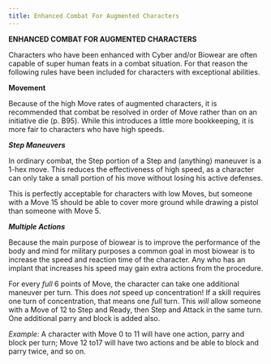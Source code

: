 ```yaml
---
title: Enhanced Combat For Augmented Characters
---
```

**ENHANCED COMBAT FOR AUGMENTED CHARACTERS**

Characters who have been enhanced with Cyber and/or Biowear are often
capable of super human feats in a combat situation. For that reason the
following rules have been included for characters with exceptional
abilities.

**Movement**

Because of the high Move rates of augmented characters, it is
recommended that combat be resolved in order of Move rather than on an
initiative die (p. B95). While this introduces a little more
bookkeeping, it is more fair to characters who have high speeds.

***Step Maneuvers***

In ordinary combat, the Step portion of a Step and (anything) maneuver
is a 1-hex move. This reduces the effectiveness of high speed, as a
character can only take a small portion of his move without losing his
active defenses.

This is perfectly acceptable for characters with low Moves, but someone
with a Move 15 should be able to cover more ground while drawing a
pistol than someone with Move 5.

***Multiple Actions***

Because the main purpose of biowear is to improve the performance of the
body and mind for military purposes a common goal in most biowear is to
increase the speed and reaction time of the character. Any who has an
implant that increases his speed may gain extra actions from the
procedure.

For every *full* 6 points of Move, the character can take one additional
maneuver per turn. This does *not* speed up concentration! If a skill
requires one turn of concentration, that means one *full* turn. This
*will* allow someone with a Move of 12 to Step and Ready, then Step and
Attack in the same turn. One additional parry and block is added also.

*Example:* A character with Move 0 to 11 will have one action, parry and
block per turn; Move 12 to17 will have two actions and be able to block
and parry twice, and so on.
